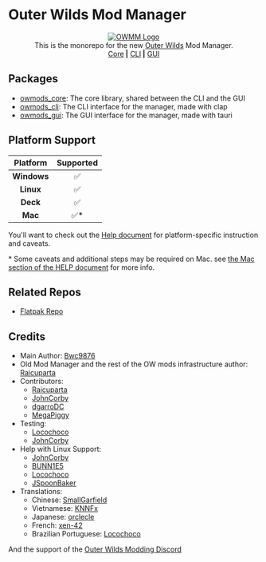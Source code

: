 <!-- markdownlint-disable MD030 MD033 -->

# Outer Wilds Mod Manager

<p align="center">
<a href="https://github.com/ow-mods/ow-mod-man"><img src="https://raw.githubusercontent.com/ow-mods/ow-mod-man/main/.github/assets/logo.png" alt="OWMM Logo"/></a><br/>
This is the monorepo for the new <a href="https://www.mobiusdigitalgames.com/outer-wilds.html">Outer Wilds</a> Mod Manager.<br/>
<a href="https://github.com/ow-mods/ow-mod-man/tree/main/owmods_core">Core</a><b> |</b>
<a href="https://github.com/ow-mods/ow-mod-man/tree/main/owmods_cli">CLI</a><b> |</b>
<a href="https://github.com/ow-mods/ow-mod-man/tree/main/owmods_gui">GUI</a>
</p>

## Packages

- [owmods_core](owmods_core): The core library, shared between the CLI and the GUI
- [owmods_cli](owmods_cli): The CLI interface for the manager, made with clap
- [owmods_gui](owmods_gui): The GUI interface for the manager, made with tauri

## Platform Support

| **Platform** | **Supported**  |
| :----------: |  :-----------: |
| **Windows**  |      ✅        |
|  **Linux**   |      ✅        |
|   **Deck**   |      ✅        |
|   **Mac**    |      ✅*       |

You'll want to check out the [Help document](owmods_gui/HELP.md) for platform-specific instruction and caveats.

\* Some caveats and additional steps may be required on Mac. see [the Mac section of the HELP document](owmods_gui/HELP.md##how-do-i-use-this-on-mac) for more info.

## Related Repos

- [Flatpak Repo](https://github.com/flathub/com.outerwildsmods.owmods_gui)

## Credits

- Main Author: [Bwc9876](https://github.com/Bwc9876)
- Old Mod Manager and the rest of the OW mods infrastructure author: [Raicuparta](https://github.com/Raicuparta)
- Contributors:
  - [Raicuparta](https://github.com/Raicuparta)
  - [JohnCorby](https://github.com/JohnCorby)
  - [dgarroDC](https://github.com/dgarroDC)
  - [MegaPiggy](https://github.com/MegaPiggy)
- Testing:
  - [Locochoco](https://github.com/Locochocov)
  - [JohnCorby](https://github.com/JohnCorby)
- Help with Linux Support:
  - [JohnCorby](https://github.com/JohnCorby)
  - [BUNN1E5](https://github.com/BUNN1E5)
  - [Locochoco](https://github.com/Locochoco)
  - [JSpoonBaker](https://github.com/Spoonbaker)
- Translations:
  - Chinese: [SmallGarfield](https://github.com/xiaojiafei520)
  - Vietnamese: [KNNFx](https://github.com/KNNFx)
  - Japanese: [orclecle](https://github.com/TRSasasusu)
  - French: [xen-42](https://github.com/xen-42)
  - Brazilian Portuguese: [Locochoco](https://github.com/Locochocov)

And the support of the [Outer Wilds Modding Discord](https://discord.com/invite/wusTQYbYTc)
